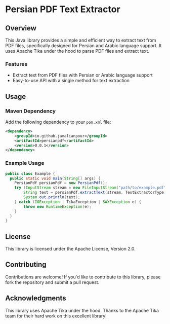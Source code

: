 # Persian PDF Text Extractor

## Overview

This Java library provides a simple and efficient way to extract text from PDF files, specifically designed for Persian and Arabic language support. It uses Apache Tika under the hood to parse PDF files and extract text.

### Features

* Extract text from PDF files with Persian or Arabic language support
* Easy-to-use API with a single method for text extraction

## Usage

### Maven Dependency

Add the following dependency to your `pom.xml` file:
```xml
<dependency>
    <groupId>io.github.jamalianpour</groupId>
    <artifactId>persianpdf</artifactId>
    <version>0.0.1</version>
</dependency>
```
### Example Usage

```java
public class Example {
  public static void main(String[] args) {
    PersianPdf persianPdf = new PersianPdf();
    try (InputStream stream = new FileInputStream("path/to/example.pdf")) {
        String text = persianPdf.extractText(stream, TextExtractorType.ADVANCED);
        System.out.println(text);
    } catch (IOException | TikaException | SAXException e) {
        throw new RuntimeException(e);
    }
  }
}
```

**License**
-------

This library is licensed under the Apache License, Version 2.0.

**Contributing**
------------

Contributions are welcome! If you'd like to contribute to this library, please fork the repository and submit a pull request.

**Acknowledgments**
------------

This library uses Apache Tika under the hood. Thanks to the Apache Tika team for their hard work on this excellent library!